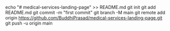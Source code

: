 echo "# medical-services-landing-page" >> README.md
git init
git add README.md
git commit -m "first commit"
git branch -M main
git remote add origin https://github.com/BuddhiPrasad/medical-services-landing-page.git
git push -u origin main
